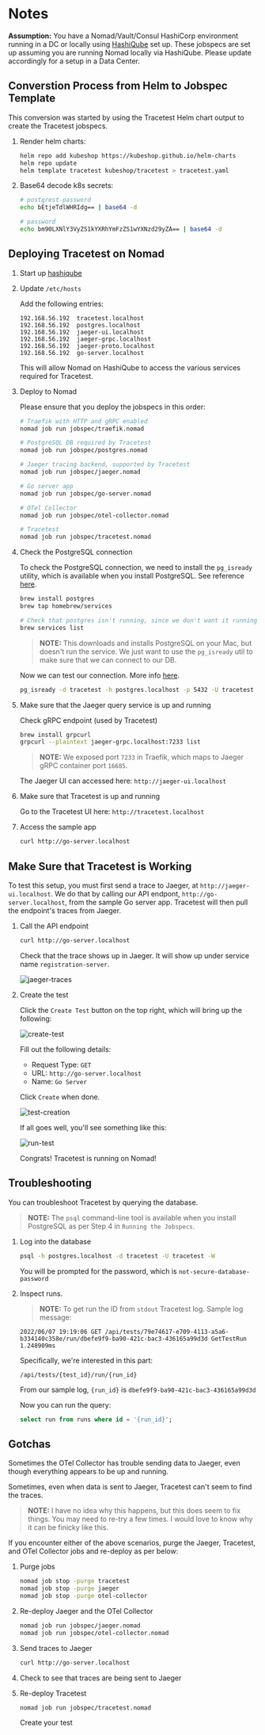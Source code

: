 # Notes

**Assumption:** You have a Nomad/Vault/Consul HashiCorp environment running in a DC or locally using [HashiQube](https://github.com/avillela/hashiqube) set up. These jobspecs are set up assuming you are running Nomad locally via HashiQube. Please update accordingly for a setup in a Data Center.

## Converstion Process from Helm to Jobspec Template

This conversion was started by using the Tracetest Helm chart output to create the Tracetest jobspecs.

1. Render helm charts:

    ```bash
    helm repo add kubeshop https://kubeshop.github.io/helm-charts
    helm repo update
    helm template tracetest kubeshop/tracetest > tracetest.yaml
    ```

2. Base64 decode k8s secrets:

    ```bash
    # postgrest-password
    echo bEtjeTdlWHRIdg== | base64 -d

    # password
    echo bm90LXNlY3VyZS1kYXRhYmFzZS1wYXNzd29yZA== | base64 -d
    ```

## Deploying Tracetest on Nomad

1. Start up [hashiqube](https://github.com/avillela/hashiqube)

2. Update `/etc/hosts`

    Add the following entries:

    ```text
    192.168.56.192  tracetest.localhost
    192.168.56.192  postgres.localhost
    192.168.56.192  jaeger-ui.localhost
    192.168.56.192  jaeger-grpc.localhost
    192.168.56.192  jaeger-proto.localhost
    192.168.56.192  go-server.localhost
    ```

    This will allow Nomad on HashiQube to access the various services required for Tracetest.

3. Deploy to Nomad

    Please ensure that you deploy the jobspecs in this order:

    ```bash
    # Traefik with HTTP and gRPC enabled
    nomad job run jobspec/traefik.nomad

    # PostgreSQL DB required by Tracetest
    nomad job run jobspec/postgres.nomad

    # Jaeger tracing backend, supported by Tracetest
    nomad job run jobspec/jaeger.nomad

    # Go server app
    nomad job run jobspec/go-server.nomad

    # OTel Collector
    nomad job run jobspec/otel-collector.nomad

    # Tracetest
    nomad job run jobspec/tracetest.nomad
    ```

4. Check the PostgreSQL connection

    To check the PostgreSQL connection, we need to install the `pg_isready` utility, which is available when you install PostgreSQL. See reference [here](https://stackoverflow.com/a/46703723).

    ```bash
    brew install postgres
    brew tap homebrew/services

    # Check that postgres isn't running, since we don't want it running locally
    brew services list
    ```

    >**NOTE:** This downloads and installs PostgreSQL on your Mac, but doesn't run the service. We just want to use the `pg_isready` util to make sure that we can connect to our DB.

    Now we can test our connection. More info [here](https://stackoverflow.com/a/44496546).

    ```bash
    pg_isready -d tracetest -h postgres.localhost -p 5432 -U tracetest
    ```

5. Make sure that the Jaeger query service is up and running

    Check gRPC endpoint (used by Tracetest)

    ```bash
    brew install grpcurl
    grpcurl --plaintext jaeger-grpc.localhost:7233 list
    ```

    >**NOTE:** We exposed port `7233` in Traefik, which maps to Jaeger gRPC container port `16685`.

    The Jaeger UI can accessed here: `http://jaeger-ui.localhost`

6. Make sure that Tracetest is up and running

    Go to the Tracetest UI here: `http://tracetest.localhost`

7. Access the sample app

    ```bash
    curl http://go-server.localhost
    ```

## Make Sure that Tracetest is Working

To test this setup, you must first send a trace to Jaeger, at `http://jaeger-ui.localhost`. We do that by calling our API endpont, `http://go-server.localhost`, from the sample Go server app. Tracetest will then pull the endpoint's traces from Jaeger.

1. Call the API endpoint

    ```bash
    curl http://go-server.localhost
    ```

    Check that the trace shows up in Jaeger. It will show up under service name `registration-server`.

    ![jaeger-traces](../images/jaeger_traces.png)

2. Create the test

    Click the `Create Test` button on the top right, which will bring up the following:

    ![create-test](../images/create_test.png)

    Fill out the following details:

    * Request Type: `GET`
    * URL: `http://go-server.localhost`
    * Name: `Go Server`

    Click `Create` when done.

    ![test-creation](../images/test_creation.png)


    If all goes well, you'll see something like this:

    ![run-test](../images/run_test.png)

    Congrats! Tracetest is running on Nomad!

## Troubleshooting

You can troubleshoot Tracetest by querying the database.

>**NOTE:** The `psql` command-line tool is available when you install PostgreSQL as per Step 4 in `Running the Jobspecs`.

1. Log into the database

    ```bash
    psql -h postgres.localhost -d tracetest -U tracetest -W
    ```

    You will be prompted for the password, which is `not-secure-database-password`

2. Inspect runs.

    > **NOTE:** To get run the ID from `stdout` Tracetest log. Sample log message:

    ```
    2022/06/07 19:19:06 GET /api/tests/79e74617-e709-4113-a5a6-b334140c358e/run/dbefe9f9-ba90-421c-bac3-436165a99d3d GetTestRun 1.248909ms
    ```

    Specifically, we're interested in this part:

    ```
    /api/tests/{test_id}/run/{run_id}
    ```

    From our sample log, `{run_id}` is `dbefe9f9-ba90-421c-bac3-436165a99d3d`

    Now you can run the query:

    ```sql
    select run from runs where id = '{run_id}';
    ```

## Gotchas

Sometimes the OTel Collector has trouble sending data to Jaeger, even though everything appears to be up and running.

Sometimes, even when data is sent to Jaeger, Tracetest can't seem to find the traces.

>**NOTE:** I have no idea why this happens, but this does seem to fix things. You may need to re-try a few times. I would love to know why it can be finicky like this.

If you encounter either of the above scenarios, purge the Jaeger, Tracetest, and OTel Collector jobs and re-deploy as per below:

1. Purge jobs

    ```bash
    nomad job stop -purge tracetest
    nomad job stop -purge jaeger
    nomad job stop -purge otel-collector
    ```

2. Re-deploy Jaeger and the OTel Collector

    ```bash
    nomad job run jobspec/jaeger.nomad
    nomad job run jobspec/otel-collector.nomad
    ```

3. Send traces to Jaeger

    ```bash
    curl http://go-server.localhost
    ```

4. Check to see that traces are being sent to Jaeger

5. Re-deploy Tracetest

    ```bash
    nomad job run jobspec/tracetest.nomad
    ```

    Create your test
